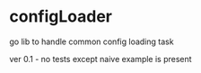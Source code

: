 # configLoader
go lib to handle common config loading task

ver 0.1 - no tests except naive example is present
